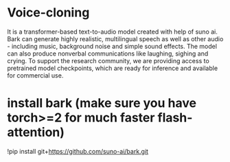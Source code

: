 # Voice-cloning
It is a transformer-based text-to-audio model created with help of suno ai. Bark can generate highly realistic, multilingual speech as well as other audio - including music, background noise and simple sound effects. The model can also produce nonverbal communications like laughing, sighing and crying. To support the research community, we are providing access to pretrained model checkpoints, which are ready for inference and available for commercial use.

# install bark (make sure you have torch>=2 for much faster flash-attention)
!pip install git+https://github.com/suno-ai/bark.git
